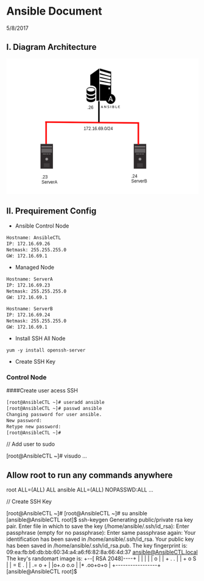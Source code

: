 # Ansible Document
5/8/2017

## I. Diagram Architecture
![alt text](img/model.png "Description goes here")
## II. Prequirement Config
- Ansible Control Node
```
Hostname: AnsibleCTL
IP: 172.16.69.26
Netmask: 255.255.255.0
GW: 172.16.69.1
```
- Managed Node
```
Hostname: ServerA
IP: 172.16.69.23
Netmask: 255.255.255.0
GW: 172.16.69.1
```
```
Hostname: ServerB
IP: 172.16.69.24
Netmask: 255.255.255.0
GW: 172.16.69.1
```
- Install SSH All Node
```
yum -y install openssh-server
```
- Create SSH Key
### Control Node
####Create user acess SSH
```
[root@AnsibleCTL ~]# useradd ansible
[root@AnsibleCTL ~]# passwd ansible
Changing password for user ansible.
New password: 
Retype new password: 
[root@AnsibleCTL ~]# 
```
// Add user to sudo

[root@AnsibleCTL ~]# visudo
...
## Allow root to run any commands anywhere
root    ALL=(ALL)       ALL
ansible ALL=(ALL)       NOPASSWD:ALL
...

// Create SSH Key

[root@AnsibleCTL ~]# 
[root@AnsibleCTL ~]# su ansible
[ansible@AnsibleCTL root]$ ssh-keygen
Generating public/private rsa key pair.
Enter file in which to save the key (/home/ansible/.ssh/id_rsa): 
Enter passphrase (empty for no passphrase): 
Enter same passphrase again: 
Your identification has been saved in /home/ansible/.ssh/id_rsa.
Your public key has been saved in /home/ansible/.ssh/id_rsa.pub.
The key fingerprint is:
09:ea:fb:b6:db:bb:60:34:a4:a6:f6:82:8a:66:4d:37 ansible@AnsibleCTL.local
The key's randomart image is:
+--[ RSA 2048]----+
|                 |
|                 |
|      o          |
|     + . .       |
|    + o S        |
|   = E .         |
| .= o +          |
|o+.o o.o         |
|*  .oo+o+o       |
+-----------------+
[ansible@AnsibleCTL root]$
```
